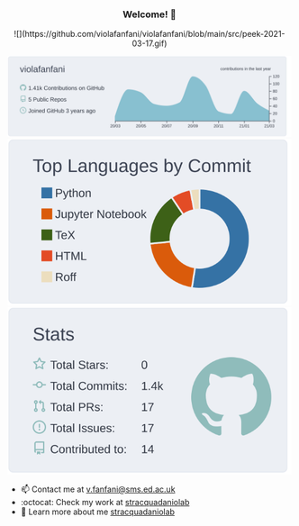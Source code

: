 ### <div align="center"> Welcome! 👋 </div>
<p  align="center">
![](https://github.com/violafanfani/violafanfani/blob/main/src/peek-2021-03-17.gif)</p>

<p  align="center">
  <img src="https://raw.githubusercontent.com/violafanfani/violafanfani/main/profile-summary-card-output/nord_bright/0-profile-details.svg" alt="github stats"></br>
  <img src="https://raw.githubusercontent.com/violafanfani/violafanfani/main/profile-summary-card-output/nord_bright/2-most-commit-language.svg">
  <img src="https://raw.githubusercontent.com/violafanfani/violafanfani/main/profile-summary-card-output/nord_bright/3-stats.svg"></br></p>


- 📫 Contact me at v.fanfani@sms.ed.ac.uk
- :octocat: Check my work at [stracquadaniolab](https://github.com/stracquadaniolab)
- :penguin: Learn more about me [stracquadaniolab](https://violafanfani.github.io/)

<!--
**violafanfani/violafanfani** is a ✨ _special_ ✨ repository because its `README.md` (this file) appears on your GitHub profile.

Here are some ideas to get you started:

- 🔭 I’m currently working on ...
- 🌱 I’m currently learning ...
- 👯 I’m looking to collaborate on ...
- 🤔 I’m looking for help with ...
- 💬 Ask me about ...

- 😄 Pronouns: ...
- ⚡ Fun fact: ...
-->

